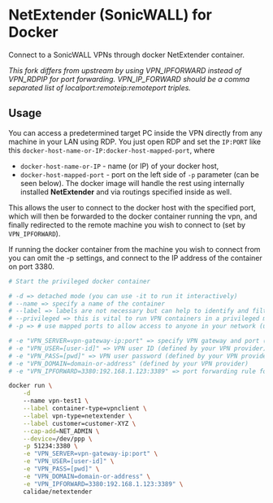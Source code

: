 # NetExtender (SonicWALL) for Docker

Connect to a SonicWALL VPNs through docker NetExtender container.

*This fork differs from upstream by using VPN_IPFORWARD instead of VPN_RDPIP for port forwarding.  VPN_IP_FORWARD should be a comma separated list of localport:remoteip:remoteport triples.*

## Usage

You can access a predetermined target PC inside the VPN directly from any machine in your LAN using RDP. You just open RDP and set the `IP:PORT` like this `docker-host-name-or-IP:docker-host-mapped-port`, where
 * `docker-host-name-or-IP` - name (or IP) of your docker host,
 * `docker-host-mapped-port` - port on the left side of `-p` parameter (can be seen below).
The docker image will handle the rest using internally installed **NetExtender** and via routings
specified inside as well.

This allows the user to connect to the docker host with the specified port, which will then be forwarded to the docker container running the vpn, and finally redirected to the remote machine you wish to connect to (set by `VPN_IPFORWARD`).

If running the docker container from the machine you wish to connect from you can omit the -p settings, and connect to the IP address of the container on port 3380.

```bash
# Start the privileged docker container

# -d => detached mode (you can use -it to run it interactively)
# --name => specify a name of the container
# --label => labels are not necessary but can help to identify and filter the containers
# --privileged => this is vital to run VPN containers in a privileged mode (or use caps)
# -p => # use mapped ports to allow access to anyone in your network (using a port on the left side)

# -e "VPN_SERVER=vpn-gateway-ip:port" => specify VPN gateway and port (defined by your VPN provider)
# -e "VPN_USER=[user-id]" => VPN user ID (defined by your VPN provider)
# -e "VPN_PASS=[pwd]" => VPN user password (defined by your VPN provider). You can use DOCKER SWARM secrets to make this more secure.
# -e "VPN_DOMAIN=domain-or-address" (defined by your VPN provider)
# -e "VPN_IPFORWARD=3380:192.168.1.123:3389" => port forwarding rule for RDP to remote PC (target PC inside the VPN)

docker run \
    -d 
    --name vpn-test1 \
    --label container-type=vpnclient \
    --label vpn-type=netextender \
    --label customer=customer-XYZ \
    --cap-add=NET_ADMIN \
    --device=/dev/ppp \
    -p 51234:3380 \
    -e "VPN_SERVER=vpn-gateway-ip:port" \
    -e "VPN_USER=[user-id]" \
    -e "VPN_PASS=[pwd]" \
    -e "VPN_DOMAIN=domain-or-address" \
    -e "VPN_IPFORWARD=3380:192.168.1.123:3389" \
    calidae/netextender
```
